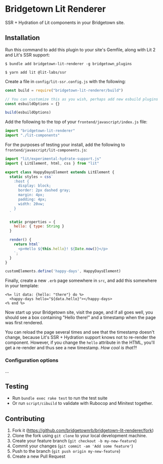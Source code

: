 # Bridgetown Lit Renderer

SSR + Hydration of Lit components in your Bridgetown site.

## Installation

Run this command to add this plugin to your site's Gemfile, along with Lit 2 and Lit's SSR support:

```shell
$ bundle add bridgetown-lit-renderer -g bridgetown_plugins

$ yarn add lit @lit-labs/ssr
```

Create a file in `config/lit-ssr.config.js` with the following:

```js
const build = require("bridgetown-lit-renderer/build")

// You can customize this as you wish, perhaps add new esbuild plugins
const esbuildOptions = {}

build(esbuildOptions)
```

Add the following to the top of your `frontend/javascript/index.js` file:

```js
import "bridgetown-lit-renderer"
import "./lit-components"
```

For the purposes of testing your install, add the following to `frontend/javascript/lit-components.js`:

```js
import "lit/experimental-hydrate-support.js"
import { LitElement, html, css } from "lit"

export class HappyDaysElement extends LitElement {
  static styles = css`
    :host {
      display: block;
      border: 2px dashed gray;
      margin: 4px;
      padding: 4px;
      width: 20vw;
    }
  `

  static properties = {
    hello: { type: String }
  }

  render() {
    return html`
      <p>Hello ${this.hello}! ${Date.now()}</p>
    `;
  }
}

customElements.define('happy-days', HappyDaysElement)
```

Finally, create a new `.erb` page somewhere in `src`, and add this somewhere in your template:

```erb
<%= lit data: {hello: "there"} do %>
  <happy-days hello="${data.hello}"></happy-days>
<% end %>
```

Now start up your Bridgetown site, visit the page, and if all goes well, you should see a box containing "Hello there!" and a timestamp when the page was first rendered.

You can reload the page several times and see that the timestamp doesn't change, because Lit's SSR + Hydration support knows not to re-render the component. However, if you change the `hello` attribute in the HTML, you'll get a re-render and thus see a new timestamp. _How cool is that?!_

### Configuration options

…

## Testing

* Run `bundle exec rake test` to run the test suite
* Or run `script/cibuild` to validate with Rubocop and Minitest together.

## Contributing

1. Fork it (https://github.com/bridgetownrb/bridgetown-lit-renderer/fork)
2. Clone the fork using `git clone` to your local development machine.
3. Create your feature branch (`git checkout -b my-new-feature`)
4. Commit your changes (`git commit -am 'Add some feature'`)
5. Push to the branch (`git push origin my-new-feature`)
6. Create a new Pull Request
